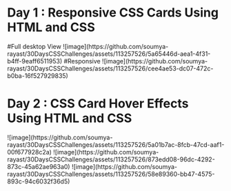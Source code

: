 <h1>Day 1 : Responsive CSS Cards Using HTML and CSS</h1>
#Full desktop View 
![image](https://github.com/soumya-rayast/30DaysCSSChallenges/assets/113257526/5a65446d-aea1-4f31-b4ff-9eaff6511953)
#Responsive 
![image](https://github.com/soumya-rayast/30DaysCSSChallenges/assets/113257526/cee4ae53-dc07-472c-b0ba-16f527929835)

<h1>Day 2 : CSS Card Hover Effects Using HTML and CSS </h1>
![image](https://github.com/soumya-rayast/30DaysCSSChallenges/assets/113257526/5a01b7ac-8fcb-47cd-aaf1-00f677928c2a)
![image](https://github.com/soumya-rayast/30DaysCSSChallenges/assets/113257526/873edd08-96dc-4292-873c-45a62ae963a0)
![image](https://github.com/soumya-rayast/30DaysCSSChallenges/assets/113257526/58e89360-bb47-4575-893c-94c6032f36d5)


